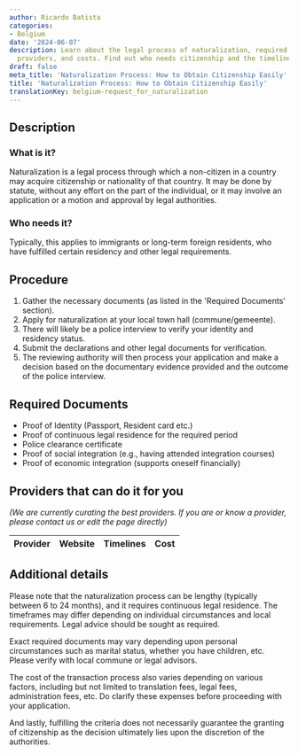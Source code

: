 ```yaml
---
author: Ricardo Batista
categories:
- Belgium
date: '2024-06-07'
description: Learn about the legal process of naturalization, required documents,
  providers, and costs. Find out who needs citizenship and the timeline for approval.
draft: false
meta_title: 'Naturalization Process: How to Obtain Citizenship Easily'
title: 'Naturalization Process: How to Obtain Citizenship Easily'
translationKey: belgium-request_for_naturalization
---
```



## Description
### What is it?
Naturalization is a legal process through which a non-citizen in a country may acquire citizenship or nationality of that country. It may be done by statute, without any effort on the part of the individual, or it may involve an application or a motion and approval by legal authorities.

### Who needs it?
Typically, this applies to immigrants or long-term foreign residents, who have fulfilled certain residency and other legal requirements.

## Procedure
1. Gather the necessary documents (as listed in the 'Required Documents' section).
2. Apply for naturalization at your local town hall (commune/gemeente).
3. There will likely be a police interview to verify your identity and residency status.
4. Submit the declarations and other legal documents for verification. 
5. The reviewing authority will then process your application and make a decision based on the documentary evidence provided and the outcome of the police interview.

## Required Documents
- Proof of Identity (Passport, Resident card etc.)
- Proof of continuous legal residence for the required period
- Police clearance certificate
- Proof of social integration (e.g., having attended integration courses)
- Proof of economic integration (supports oneself financially)

## Providers that can do it for you

_(We are currently curating the best providers. If you are or know a provider, please contact us or edit the page directly)_

| Provider        |     Website     |     Timelines    |       Cost      |
| --------------- | --------------- |  :-------------: | :-------------: |

## Additional details
Please note that the naturalization process can be lengthy (typically between 6 to 24 months), and it requires continuous legal residence. The timeframes may differ depending on individual circumstances and local requirements. Legal advice should be sought as required.

Exact required documents may vary depending upon personal circumstances such as marital status, whether you have children, etc. Please verify with local commune or legal advisors.

The cost of the transaction process also varies depending on various factors, including but not limited to translation fees, legal fees, administration fees, etc. Do clarify these expenses before proceeding with your application.

And lastly, fulfilling the criteria does not necessarily guarantee the granting of citizenship as the decision ultimately lies upon the discretion of the authorities.